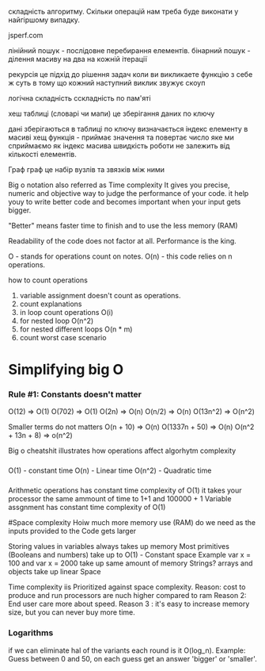 складність алгоритму. Скільки операцій нам треба буде виконати у найгіршому випадку.

jsperf.com

лінійний пошук - послідовне перебирання елементів.
бінарний пошук - ділення масиву на два на кожній ітерації

рекурсія це підхід до рішення задач коли ви викликаете функцію з себе ж
суть в тому що кожний наступний виклик звужує скоуп

логічна складність сскладність по пам'яті

хеш таблиці (словарі чи мапи)
це зберігання даних по ключу

дані зберігаються в таблиці
по ключу визначається індекс елементу в масиві
хещ функція - приймає значення та повертає число яке ми сприймаємо як індекс масива
швидкість роботи не залежить від кількості елементів.

Граф
граф це набір вузлів та звязків між ними


Big o notation also referred as Time complexity
It gives you precise, numeric and objective way to judge the performance of your code.
it help youy to write better code and becomes important when your input gets bigger.

"Better" means faster time to finish and to use the less memory (RAM)

Readability of the code does not factor at all. Performance is the king.


O - stands for operations count on notes.
O(n) - this code relies on n operations.

how to count operations
1. variable assignment doesn't count as operations.
2. count explanations
3. in loop count operations O(i)
4. for nested loop O(n^2)
5. for nested different loops O(n * m)
6. count worst case scenario

# Simplifying big O
### Rule #1: Constants doesn't matter
O(12) => O(1)
O(702) => O(1)
O(2n) => O(n)
O(n/2) => O(n)
O(13n^2) => O(n^2)

Smaller terms do not matters
O(n + 10) => O(n)
O(1337n + 50) => O(n)
O(n^2 + 13n + 8) => o(n^2)

Big o cheatshit illustrates how operations affect algorhytm complexity


###
O(1) - constant time
O(n) - Linear time
O(n^2) - Quadratic time


###
Arithmetic operations has constant time complexity of O(1)
it takes your processor the same ammount of time to 1+1 and 100000 + 1
Variable assgnment has constant time complexity of O(1)

#Space complexity
Hoiw much more memory use (RAM) do we need as the inputs provided to the Code gets larger

Storing values in variables always takes up memory
Most primitives (Booleans and numbers) take up to O(1) - Constant space
Example var x = 100 and  var x = 2000 take up same amount of memory
Strings? arrays and objects take up linear Space


Time complexity iis Prioritized against space complexity.
Reason: cost to produce and run processors are nuch higher compared to ram
Reason 2: End user care more about speed.
Reason 3 : it's easy to increase memory size, but you can never buy more time.



### Logarithms
if we can eliminate hal of the variants each round is it O(log_n).
Example: Guess between 0 and 50, on each guess get an answer 'bigger' or 'smaller'.